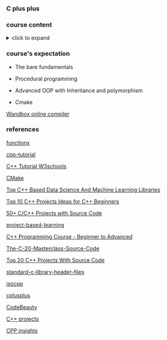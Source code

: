 ### C plus plus 

### course content

<details><summary>click to expand</summary>
<p>

- Introduction

**Chapter 1: Setting up the tools**
- [Tools](/C++/sub2)
- [Installing C++ Compilers on Windows](/C++/sub3)
- [Installing VS Code on Windows](/C++/sub3)
- [Configuring Visual Studio Code for C++ on Windows](/C++/sub3)
- [Installing C++ Compilers on Linux](/C++/sub4)
- [Installing Visual Studio Code on Linux](/C++/sub4)
- [Configuring Visual Studio Code for C++ on Linux](/C++/sub4)
- [Installing C++ Compilers on MacOs](/C++/sub5)
- [Installing Visual Studio Code on MacOs](/C++/sub5)
- [Configuring Visual Studio Code for C++ on MacOs](/C++/sub5)
- [Online Compilers](/C++/sub6)

**Chapter 2: Diving in**
- [Your First C++ Program](/C++/sub7)
- [Comments](/C++/sub8)
- [Errors and Warnings](/C++/sub9)
- [Statements and Functions](/C++/sub10)
- [Data input and output](/C++/sub11)
- [C++ Program Execution Model](/C++/sub12)
- [C++ core language Vs Standard library Vs STL](/C++/sub13)

**Chapter 3: Variables and data types**
- [Variables and data types Introduction](/C++/sub14)
- [Number Systems](/C++/sub15)
- [Integer types : Decimals and Integers](/C++/sub16)
- [Integer Modifiers](/C++/sub17)
- [Fractional Numbers](/C++/sub18)
- [Booleans](/C++/sub19)
- [Characters And Text](/C++/sub20)
- [Auto](/C++/sub21)
- [Assignments](/C++/sub22)
- Variables and data types summary

**Chapter 4: Operations on Data**
- [Introduction on Data operations](/C++/sub23)
- [Basic Operations](/C++/sub23)
- [Precedence and Associativity](/C++/sub24)
- [Prefix/Postfix Increment & Decrement](/C++/sub25)
- [Compound Assignment Operators](/C++/sub26)
- [Relational Operators](/C++/sub27)
- [Logical Operators](/C++/sub28)
- [Output formatting](/C++/sub29)
- [Numeric Limits](/C++/sub30)
- [Math Functions](/C++/sub31)
- [Weird Integral Types](/C++/sub32)
- Data Operations Summary

**Chapter 5: Flow Control**
- [Flow Control Introduction](/C++/sub33)
- [If Statements](/C++/sub34)
- [Else If](/C++/sub35)
- [Switch](/C++/sub36)
- [Ternary Operators](/C++/sub37)
- Flow Control Summary

**Chapter 6: Loops**
- [Loops Introduction](/C++/sub38)
- [For Loop](/C++/sub39)
- [While Loop](/C++/sub40)
- [Do While Loop](/C++/sub41)

**Chapter 7: Arrays**
- [Introduction to Arrays](/C++/sub42)
- [Declaring and using arrays](/C++/sub43)
- [Size of an array](/C++/sub44)
- [Arrays of characters](/C++/sub45)
- [Array Bounds](/C++/sub46)

**Chapter 8: Pointers**
- [Introduction to Pointers](/C++/sub47)
- [Declaring and using pointers](/C++/sub48)
- [Pointer to char](/C++/sub49)
- [Program Memory Map Revisited](/C++/sub50)
- [Dynamic Memory Allocation](/C++/sub51)
- [Dangling Pointers](/C++/sub52)
- [When new Fails](/C++/sub52)
- [Null Pointer Safety](/C++/sub53)
- [Memory Leaks](/C++/sub54)
- [Dynamically allocated arrays](/C++/sub55)

**Chapter 9: References**
- [Introduction to References](/C++/sub58)
- [Declaring and using references](/C++/sub59)
- [Comparing pointers and references](/C++/sub60)
- [References and const](/C++/sub61)

**Chapter 10: Character Manipulation and Strings**
- [Introduction to Strings](/C++/sub61)
- [Character Manipulation](/C++/sub63)
- [C-string manipulation](/C++/sub64)
- [C-String concatenation and copy](/C++/sub65)
- [Introducing std::string](/C++/sub66)
- [Declaring and using std::string](/C++/sub67)

**Chapter 11: Functions**
- [The One Definition Rule](/C++/sub68)
- [First Hand on C++ Functions](/C++/sub69)
- [Function Declaration and Function Definitions](/C++/sub70)
- [Multiple Files - Compilation Model Revisited](/C++/sub71)
- [Pass by value](/C++/sub72)
- [Pass by pointer](/C++/sub73)
- [Pass by reference](/C++/sub74)

**Chapter 12: Getting Things out of functions**
- [Introduction to getting things out of functions](/C++/sub75)
- [Input and output parameters](/C++/sub75)
- [Returning from functions by value](/C++/sub76)

**Chapter 13: Function Overloading**
- [Function Overloading Introduction](/C++/sub77)
- [Overloading with different parameters](/C++/sub78)

**Chapter 14: Lambda functions**
- [Intro to Lambda Functions](/C++/sub79)
- [Declaring and using lambda functions](/C++/sub80)
- [Capture lists](/C++/sub81)
- [Capture all in context](/C++/sub82)
- Summary

**Chapter 15: Function Templates**
- [Intro to function templates](/C++/sub83)
- [Trying out function templates](/C++/sub84)
- [Template type deduction and explicit arguments](/C++/sub85)
- [Template parameters by reference](/C++/sub86)
- [Template specialization](/C++/sub87)

**Chapter 16: C++20 Concepts Crash course**
- [Intro to C++20 Concepts](/C++/sub88)
- [Using C++20 Concepts](/C++/sub89)
- [Building your own C++20 Concepts](/C++/sub90)
- [Zooming in on the requires clause](/C++/sub91)
- [Combining C++20 Concepts](/C++/sub92)
- [C++20 Concepts and auto](/C++/sub93)

**Chapter 17: Classes**
- [Intro to classes](/C++/sub94)
- [Your First Class](/C++/sub95)
- [C++ Constructors](/C++/sub96)
- [Defaulted constructors](/C++/sub97)
- [Setters and Getters](/C++/sub98)
- [Class Across Multiple Files](/C++/sub99)
- [Arrow pointer call notation](/C++/sub100)
- [Destructors](/C++/sub101)
- [Order of Constructor Destructor Calls](/C++/sub102)
- [The this Pointer](/C++/sub103)
- [struct](/C++/sub104)
- [Size of objects](/C++/sub105)

**Chapter 18: Inheritance**
- [Introduction to Inheritance](/C++/sub106)
- [First try on Inheritance](/C++/sub107)
- [Protected members](/C++/sub108)
- [Base class access specifiers : Zooming in](/C++/sub109)
- [Closing in on Private Inheritance](/C++/sub110)
- [Resurrecting Members Back in Context](/C++/sub111)
- [Default Constructors with Inheritance](/C++/sub112)
- [Custom Constructors With Inheritance](/C++/sub113)
- [Copy Constructors with Inheritance](/C++/sub114)
- [Inheriting Base Constructors](/C++/sub115)
- [Inheritance and Destructors](/C++/sub116)
- [Reused Symbols in Inheritance](/C++/sub117)

**Chapter 19: Polymorphism**
- [Introduction to Polymorphism](/C++/sub118)
- [Static Binding with Inheritance](/C++/sub119)
- [Dynamic binding with virtual functions](/C++/sub120)
- [Size of polymorphic objects and slicing](/C++/sub121)
- [Polymorphic objects stored in collections (array)](/C++/sub122)
- [Override](/C++/sub123)
- [Overloading, overriding and function hiding](/C++/sub124)
- [Inheritance and Polymorphism at different levels](/C++/sub125)
- [Inheritance and polymorphism with static members](/C++/sub126)
- [Final](/C++/sub127)
- [Virtual functions with default arguments](/C++/sub128)
- [Virtual Destructors](/C++/sub129)
- [Dynamic casts](/C++/sub130)
- [Polymorphic Functions and Destructors](/C++/sub131)
- [Pure virtual functions and abstract classes](/C++/sub132)
- [Abstract Classes as Interfaces](/C++/sub133)
</p>
</details>

### course's expectation

- The bare fundamentals

- Procedural programming

- Advanced OOP with Inheritance and polymorphism

- Cmake

[Wandbox online compiler](https://wandbox.org/)

### references

[functionx](https://www.functionx.com/cpp/index.htm)

[cpp-tutorial](https://www.javatpoint.com/cpp-tutorial)

[C++ Tutorial W3schools](https://www.w3schools.com/cpp/default.asp)

[CMake](https://www.youtube.com/watch?v=rHjZrJmFyBQ&list=PLQMs5svASiXOraccrnEbkd_kVHbAdC2mp)

[Top C++ Based Data Science And Machine Learning Libraries](https://www.marktechpost.com/2022/11/02/top-c-based-data-science-and-machine-learning-libraries/)

[Top 10 C++ Projects Ideas for C++ Beginners](https://hackr.io/blog/cpp-projects)

[50+ C/C++ Projects with Source Code](https://www.codewithc.com/c-projects-with-source-code/)

[project-based-learning](https://github.com/practical-tutorials/project-based-learning)

[C++ Programming Course - Beginner to Advanced](https://www.youtube.com/watch?v=8jLOx1hD3_o)

[The-C-20-Masterclass-Source-Code](https://github.com/rutura/The-C-20-Masterclass-Source-Code)

[Top 20 C++ Projects With Source Code](https://www.interviewbit.com/blog/cpp-projects/)

[standard-c-library-header-files](https://www.ibm.com/docs/en/xl-c-and-cpp-aix/13.1.2?topic=reference-standard-c-library-header-files)

[isocpp](https://isocpp.org/)

[cplusplus](https://cplusplus.com/)

[CodeBeauty](https://www.youtube.com/c/CodeBeauty/videos)

[C++ projects](https://www.youtube.com/watch?v=Q5LT0G0X1-E&list=PLsPse_rAwAIpjis9XwQXs-uz7gwfu-pcd)

[CPP insights](https://cppinsights.io/)
